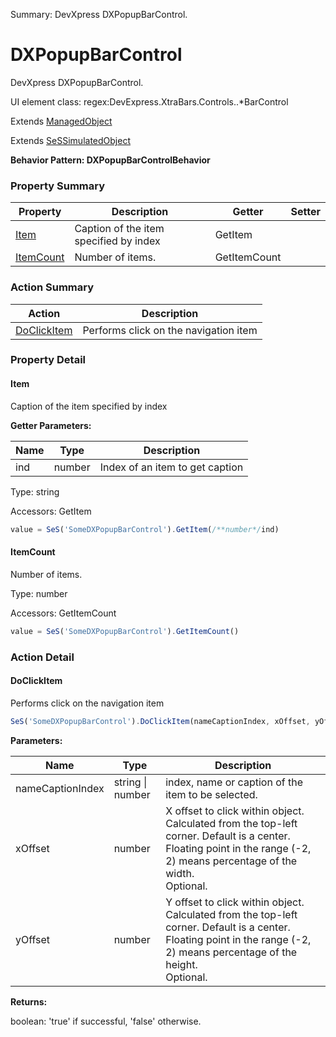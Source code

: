 Summary: DevXpress DXPopupBarControl.

# DXPopupBarControl

DevXpress DXPopupBarControl.
 
UI element class: regex:DevExpress.XtraBars.Controls..*BarControl

Extends [ManagedObject](ManagedObject.md)

Extends [SeSSimulatedObject](SeSSimulatedObject.md)





**Behavior Pattern: DXPopupBarControlBehavior**


<!-- ============================== property summary ========================== -->



### Property Summary
| **Property** | **Description** | **Getter** | **Setter** |
| ------------ | --------------- | ---------- | ---------- |
| [Item](#item) | Caption of the item specified by index | GetItem |  |
| [ItemCount](#itemcount) | Number of items. | GetItemCount |  |



<!-- ============================== action summary ========================== -->



### Action Summary
|  **Action** | **Description** | 
| ----------- | --------------- |
|  [DoClickItem](#doclickitem) | Performs click on the navigation item |



<!-- ============================== property detail ========================== -->

### Property Detail

<a name="Item"></a>
#### Item

Caption of the item specified by index

**Getter Parameters:**

| **Name** | **Type** | **Description** |
| -------- | -------- | --------------- |  
| ind | number | Index of an item to get caption |




Type: string


Accessors: GetItem

```javascript
value = SeS('SomeDXPopupBarControl').GetItem(/**number*/ind)
```


<a name="ItemCount"></a>
#### ItemCount

Number of items.



Type: number


Accessors: GetItemCount

```javascript
value = SeS('SomeDXPopupBarControl').GetItemCount()
```




<!-- ============================== action detail ========================== -->

### Action Detail

<a name="DoClickItem"></a>    
#### DoClickItem

Performs click on the navigation item

```javascript
SeS('SomeDXPopupBarControl').DoClickItem(nameCaptionIndex, xOffset, yOffset)
```


**Parameters:**

|  **Name** | **Type** | **Description** |
| ---------- | -------- | --------------- |
| nameCaptionIndex | string \| number |  index, name or caption of the item to be selected. |
| xOffset | number |  X offset to click within object. Calculated from the top-left corner. Default is a center. Floating point in the range (-2, 2) means percentage of the width.<br>Optional. |
| yOffset | number |  Y offset to click within object. Calculated from the top-left corner. Default is a center. Floating point in the range (-2, 2) means percentage of the height.<br>Optional. |




**Returns:**

boolean: 'true' if successful, 'false' otherwise.



<a name="see.also.dxpopupbarcontrol.doclickitem"></a>

  

